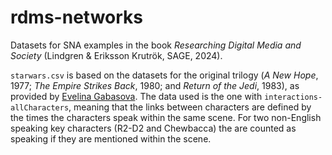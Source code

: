# rdms-networks
Datasets for SNA examples in the book *Researching Digital Media and Society* (Lindgren &amp; Eriksson Krutrök, SAGE, 2024).

`starwars.csv` is based on the datasets for the original trilogy (*A New Hope*, 1977; *The Empire Strikes Back*, 1980; and *Return of the Jedi*, 1983), as provided by [Evelina Gabasova](https://github.com/evelinag/StarWars-social-network). The data used is the one with `interactions-allCharacters`, meaning that the links between characters are defined by the times the characters speak within the same scene. For two non-English speaking key characters (R2-D2 and Chewbacca) the are counted as speaking if they are mentioned within the scene.



